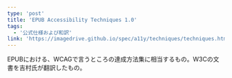 ```yaml
---
type: 'post'
title: 'EPUB Accessibility Techniques 1.0'
tags:
  - '公式仕様および和訳'
link: 'https://imagedrive.github.io/spec/a11y/techniques/techniques.html'
---
```

<p>EPUBにおける、WCAGで言うところの達成方法集に相当するもの。W3Cの文書を吉村氏が翻訳したもの。</p>